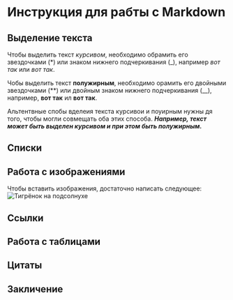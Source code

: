 # Инструкция для рабты с Markdown

## Выделение текста

Чтобы выделить текст *курсивом*, необходимо обрамить его звездочками (*) или знаком нижнего подчеркивания (_), например *вот так* или _вот так_.

Чобы выделить текст **полужирным**, необходимо орамить его двойными звездочками (**) или двойным знаком нижнего подчеркивания (__), например, **вот так** ил __вот так__.

Альтентвные спобы вделеия текста курсивои и поуирным нужны дя того, чтобы могли совмещать оба этих способа. **_Например, текст может быть выделен курсивом и при этом быть полужирным._**

## Списки

## Работа с изображениями

Чтобы вставить изображения, достаточно написать следующее:
![Тигрёнок на подсолнухе](85565.jpg)
## Ссылки

## Работа с таблицами

## Цитаты

## Закличение
